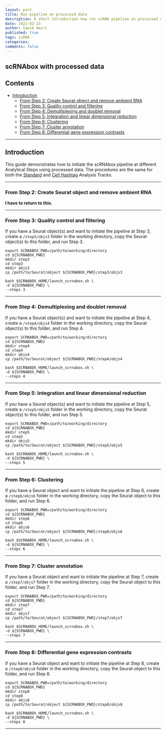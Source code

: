 ```yaml
---
layout: post
title: Run pipeline on processed data
description: A short introduction how run scRNA pipeline on processed data
date: 2022-02-23
author: Saeid Amiri
published: true
tags: scRNA 
categories: 
comments: false
---
```

## scRNAbox with processed data
## Contents

- [Introduction](#introduction)
  - [From Step 2: Create Seurat object and remove ambient RNA](#from-step-2-create-seurat-object-and-remove-ambient-rna)  
  - [From Step 3: Quality control and filtering](#from-step-3quality-control-and-filtering)
  - [From Step 4: Demultiplexing and doublet removal](#from-step-4-demultiplexing-and-doublet-removal)
  - [From Step 5: Integration and linear dimensional reduction](#from-step-5-integration-and-linear-dimensional-reduction)  
  - [From Step 6: Clustering](#from-step-6-clustering)
  - [From Step 7: Cluster annotation](#from-step-7-cluster-annotation) 
  - [From Step 8: Differential gene expression contrasts](#from-step-8-differential-gene-expression-contrasts)    

 - - - -

## Introduction 
This guide demonstrates how to initiate the scRNAbox pipeline at different Analytical Steps using processed data. The procedures are the same for both the [Standard](SCRNA.md) and [Cell Hashtag](HTO.md) Analysis Tracks.
 - - - -
### From Step 2: Create Seurat object and remove ambient RNA

**I have to return to this.**

 - - - -

### From Step 3: Quality control and filtering
If you have a Seurat object(s) and want to initiate the pipeline at Step 3, create a `/step3/objs3` folder in the working directory, copy the Seurat object(s) to this folder, and run Step 3.

```
export SCRNABOX_PWD=/path/to/working/directory
cd ${SCRNABOX_PWD}
mkdir step3
cd step3
mkdir objs3
cp /path/to/Seurat/object ${SCRNABOX_PWD}/step3/objs3

bash $SCRNABOX_HOME/launch_scrnabox.sh \
-d ${SCRNABOX_PWD} \
--steps 3
```
- - - -


### From Step 4: Demultiplexing and doublet removal
If you have a Seurat object(s) and want to initiate the pipeline at Step 4, create a `/step4/objs4` folder in the working directory, copy the Seurat object(s) to this folder, and run Step 4.

```
export SCRNABOX_PWD=/path/to/working/directory
cd ${SCRNABOX_PWD}
mkdir step4
cd step4
mkdir objs4
cp /path/to/Seurat/object ${SCRNABOX_PWD}/step4/objs4

bash $SCRNABOX_HOME/launch_scrnabox.sh \
-d ${SCRNABOX_PWD} \
--steps 4
```
- - - -
### From Step 5: Integration and linear dimensional reduction
If you have a Seurat object(s) and want to initiate the pipeline at Step 5, create a `/step5/objs5` folder in the working directory, copy the Seurat object(s) to this folder, and run Step 5.

```
export SCRNABOX_PWD=/path/to/working/directory
cd ${SCRNABOX_PWD}
mkdir step5
cd step5
mkdir objs5
cp /path/to/Seurat/object ${SCRNABOX_PWD}/step5/objs5

bash $SCRNABOX_HOME/launch_scrnabox.sh \
-d ${SCRNABOX_PWD} \
--steps 5
```
- - - -

### From Step 6: Clustering 
If you have a Seurat object and want to initiate the pipeline at Step 6, create a `/step6/objs6` folder in the working directory, copy the Seurat object to this folder, and run Step 6.

```
export SCRNABOX_PWD=/path/to/working/directory
cd ${SCRNABOX_PWD}
mkdir step6
cd step6
mkdir objs6
cp /path/to/Seurat/object ${SCRNABOX_PWD}/step6/objs6

bash $SCRNABOX_HOME/launch_scrnabox.sh \
-d ${SCRNABOX_PWD} \
--steps 6
```
- - - -

### From Step 7: Cluster annotation
If you have a Seurat object and want to initiate the pipeline at Step 7, create a `/step7/objs7` folder in the working directory, copy the Seurat object to this folder, and run Step 7.

```
export SCRNABOX_PWD=/path/to/working/directory
cd ${SCRNABOX_PWD}
mkdir step7
cd step7
mkdir objs7
cp /path/to/Seurat/object ${SCRNABOX_PWD}/step7/objs7

bash $SCRNABOX_HOME/launch_scrnabox.sh \
-d ${SCRNABOX_PWD} \
--steps 7
```
- - - -

### From Step 8:  Differential gene expression contrasts
If you have a Seurat object and want to initiate the pipeline at Step 8, create a `/step8/objs8` folder in the working directory, copy the Seurat object to this folder, and run Step 8.

```
export SCRNABOX_PWD=/path/to/working/directory
cd ${SCRNABOX_PWD}
mkdir step8
cd step8
mkdir objs8
cp /path/to/Seurat/object ${SCRNABOX_PWD}/step8/objs8

bash $SCRNABOX_HOME/launch_scrnabox.sh \
-d ${SCRNABOX_PWD} \
--steps 8
```
- - - -